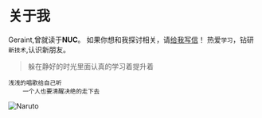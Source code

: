 # 关于我
Geraint,曾就读于**NUC**。 如果你想和我探讨相关，请[给我写信](http://mail.qq.com/cgi-bin/qm_share?t=qm_mailme&email=psHHycHHyMHBw9THz8jS5tfXiMXJyw)！
热爱`学习`，钻研`新技术`,认识新朋友。

>躲在静好的时光里面认真的学习着提升着

    浅浅的唱歌给自己听 
        一个人也要清醒决绝的走下去

![Naruto](http://ww1.sinaimg.cn/large/8fa46249gw1exa4fflk7dj20qo0m8acm.jpg)

